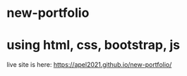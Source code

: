 # new-portfolio
# using html, css, bootstrap, js
live site is here:
          https://apel2021.github.io/new-portfolio/
